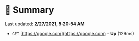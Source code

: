 # 📖 Summary
Last updated: **2/27/2021, 5:20:54 AM**

- `GET` [https://google.com](https://google.com) - **Up** (129ms)
